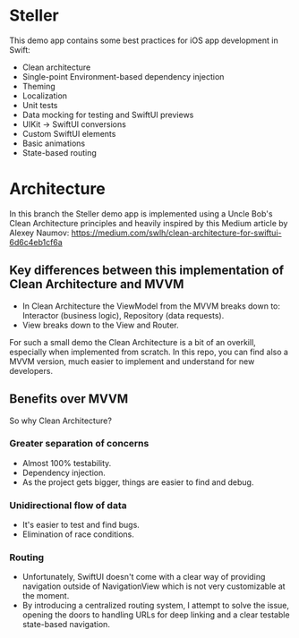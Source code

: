 # Steller

This demo app contains some best practices for iOS app development in Swift:
- Clean architecture
- Single-point Environment-based dependency injection
- Theming
- Localization
- Unit tests
- Data mocking for testing and SwiftUI previews
- UIKit -> SwiftUI conversions
- Custom SwiftUI elements
- Basic animations
- State-based routing

# Architecture

In this branch the Steller demo app is implemented using a Uncle Bob's Clean Architecture principles and heavily inspired by this Medium article by Alexey Naumov:
https://medium.com/swlh/clean-architecture-for-swiftui-6d6c4eb1cf6a

## Key differences between this implementation of Clean Architecture and MVVM
- In Clean Architecture the ViewModel from the MVVM breaks down to: Interactor (business logic), Repository (data requests).
- View breaks down to the View and Router.

For such a small demo the Clean Architecture is a bit of an overkill, especially when implemented from scratch.
In this repo, you can find also a MVVM version, much easier to implement and understand for new developers.

## Benefits over MVVM
So why Clean Architecture?

### Greater separation of concerns
- Almost 100% testability.
- Dependency injection.
- As the project gets bigger, things are easier to find and debug.

### Unidirectional flow of data
- It's easier to test and find bugs.
- Elimination of race conditions.

### Routing
- Unfortunately, SwiftUI doesn't come with a clear way of providing navigation outside of NavigationView which is not very customizable at the moment.
- By introducing a centralized routing system, I attempt to solve the issue, opening the doors to handling URLs for deep linking and a clear testable state-based navigation.
